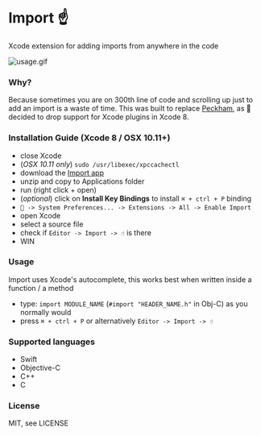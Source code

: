 # Import ☝️
Xcode extension for adding imports from anywhere in the code

![usage.gif](/Resources/usage.gif)

### Why? 
Because sometimes you are on 300th line of code and scrolling up just to add an import is a waste of time. 
This was built to replace [Peckham](https://github.com/markohlebar/Peckham), as  decided to drop support for Xcode plugins in Xcode 8. 

### Installation Guide (Xcode 8 / OSX 10.11+)

- close Xcode
- (*OSX 10.11 only*) `sudo /usr/libexec/xpccachectl`
- download the [Import app](https://github.com/markohlebar/Import/releases/download/1.0.7/Import.zip)
- unzip and copy to Applications folder
- run (right click + open)
- (*optional*) click on **Install Key Bindings** to install `⌘ + ctrl + P` binding
- ` -> System Preferences... -> Extensions -> All -> Enable Import`
- open Xcode
- select a source file
- check if `Editor -> Import -> ☝️` is there 
- WIN

### Usage

Import uses Xcode's autocomplete, this works best when written inside a function / a method

- type: `import MODULE_NAME` (`#import "HEADER_NAME.h"` in Obj-C) as you normally would
- press `⌘ + ctrl + P` or alternatively `Editor -> Import -> ☝️`

### Supported languages
- Swift
- Objective-C
- C++
- C

### License

MIT, see LICENSE
